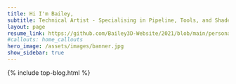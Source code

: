```yaml
---
title: Hi I'm Bailey,
subtitle: Technical Artist - Specialising in Pipeline, Tools, and Shaders.
layout: page
resume_link: https://github.com/Bailey3D-Website/2021/blob/main/personal/Bailey%20Martin%20-%20Resume.pdf
#callouts: home_callouts
hero_image: /assets/images/banner.jpg
show_sidebar: true
---
```



{% include top-blog.html %}
